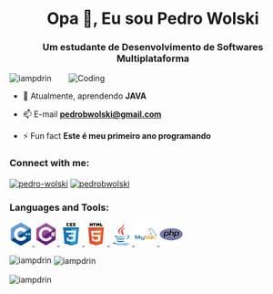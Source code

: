 <h1 align="center">Opa 👋, Eu sou Pedro Wolski</h1>
<h3 align="center">Um estudante de Desenvolvimento de Softwares Multiplataforma</h3>
<img align="right" alt="Coding" width="400" src="https://i.pinimg.com/originals/e4/26/70/e426702edf874b181aced1e2fa5c6cde.gif" style=border-radious:"50px">


<p align="left"> <img src="https://komarev.com/ghpvc/?username=iampdrin&label=Profile%20views&color=0e75b6&style=flat" alt="iampdrin" /> </p>

- 🌱 Atualmente, aprendendo **JAVA**

- 📫 E-mail **pedrobwolski@gmail.com**

- ⚡ Fun fact **Este é meu primeiro ano programando**

<h3 align="left">Connect with me:</h3>
<p align="left">
<a href="https://linkedin.com/in/pedro-wolski" target="blank"><img align="center" src="https://raw.githubusercontent.com/rahuldkjain/github-profile-readme-generator/master/src/images/icons/Social/linked-in-alt.svg" alt="pedro-wolski" height="30" width="40" /></a>
<a href="https://instagram.com/pedrobwolski" target="blank"><img align="center" src="https://raw.githubusercontent.com/rahuldkjain/github-profile-readme-generator/master/src/images/icons/Social/instagram.svg" alt="pedrobwolski" height="30" width="40" /></a>
</p>

<h3 align="left">Languages and Tools:</h3>
<p align="left"> <a href="https://www.w3schools.com/cpp/" target="_blank" rel="noreferrer"> <img src="https://raw.githubusercontent.com/devicons/devicon/master/icons/cplusplus/cplusplus-original.svg" alt="cplusplus" width="40" height="40"/> </a> <a href="https://www.w3schools.com/cs/" target="_blank" rel="noreferrer"> <img src="https://raw.githubusercontent.com/devicons/devicon/master/icons/csharp/csharp-original.svg" alt="csharp" width="40" height="40"/> </a> <a href="https://www.w3schools.com/css/" target="_blank" rel="noreferrer"> <img src="https://raw.githubusercontent.com/devicons/devicon/master/icons/css3/css3-original-wordmark.svg" alt="css3" width="40" height="40"/> </a> <a href="https://www.w3.org/html/" target="_blank" rel="noreferrer"> <img src="https://raw.githubusercontent.com/devicons/devicon/master/icons/html5/html5-original-wordmark.svg" alt="html5" width="40" height="40"/> </a> <a href="https://www.java.com" target="_blank" rel="noreferrer"> <img src="https://raw.githubusercontent.com/devicons/devicon/master/icons/java/java-original.svg" alt="java" width="40" height="40"/> </a> <a href="https://www.mysql.com/" target="_blank" rel="noreferrer"> <img src="https://raw.githubusercontent.com/devicons/devicon/master/icons/mysql/mysql-original-wordmark.svg" alt="mysql" width="40" height="40"/> </a> <a href="https://www.php.net" target="_blank" rel="noreferrer"> <img src="https://raw.githubusercontent.com/devicons/devicon/master/icons/php/php-original.svg" alt="php" width="40" height="40"/> </a> </p>

<p><img align="left" src="https://github-readme-stats.vercel.app/api/top-langs?username=iampdrin&show_icons=true&locale=en&layout=compact" alt="iampdrin" /></p>

<p>&nbsp;<img align="center" src="https://github-readme-stats.vercel.app/api?username=iampdrin&show_icons=true&locale=en" alt="iampdrin" /></p>

<p><img align="center" src="https://github-readme-streak-stats.herokuapp.com/?user=iampdrin&" alt="iampdrin" /></p>


